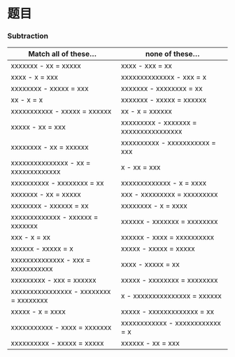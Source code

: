 # 题目
### Subtraction
Match all of these… | none of these…
---|---
xxxxxxx - xx = xxxxx                   | xxxx - xxx = xx
xxxx - x = xxx                         | xxxxxxxxxxxxxx - xxx = x
xxxxxxxx - xxxxx = xxx                 | xxxxxxx - xxxxxxxx = xx
xx - x = x                             | xxxxxxx - xxxxx = xxxxxx
xxxxxxxxxxx - xxxxx = xxxxxx           | xx - x = xxxxxx
xxxxx - xx = xxx                       | xxxxxxxxx - xxxxxxx = xxxxxxxxxxxxxxxx
xxxxxxxx - xx = xxxxxx                 | xxxxxxxxxx - xxxxxxxxxxx = xxx
xxxxxxxxxxxxxxx - xx = xxxxxxxxxxxxx   | x - xx = xxx
xxxxxxxxxx - xxxxxxxx = xx             | xxxxxxxxxxxxx - x = xxxx
xxxxxxx - xx = xxxxx                   | xxx - xxxxxxxxx = xxxxxxxxx
xxxxxxxx - xxxxxx = xx                 | xxxxxxxx - x = xxxx
xxxxxxxxxxxxx - xxxxxx = xxxxxxx       | xxxxxx - xxxxxxx = xxxxxxxx
xxx - x = xx                           | xxxxxx - xxxx = xxxxxxxxxx
xxxxxx - xxxxx = x                     | xxxxx - xxxxx = xxxxx
xxxxxxxxxxxxxx - xxx = xxxxxxxxxxx     | xxxx - xxxxx = xx
xxxxxxxxx - xxx = xxxxxx               | xxxxx - xxxxxxxx = xxxxxxxx
xxxxxxxxxxxxxxxx - xxxxxxxx = xxxxxxxx | x - xxxxxxxxxxxxxxx = xxxxxx
xxxxx - x = xxxx                       | xxxxx - xxxxxxxxxxxxx = xx
xxxxxxxxxxx - xxxx = xxxxxxx           | xxxxxxxxxxxx - xxxxxxxxxxxx = x
xxxxxxxxxx - xxxxx = xxxxx             | xxxxxx - xx = xxx





















